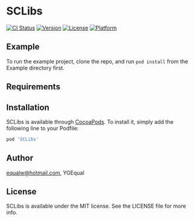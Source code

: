 # SCLibs

[![CI Status](https://img.shields.io/travis/equalw@hotmail.com/SCLibs.svg?style=flat)](https://travis-ci.org/equalw@hotmail.com/SCLibs)
[![Version](https://img.shields.io/cocoapods/v/SCLibs.svg?style=flat)](https://cocoapods.org/pods/SCLibs)
[![License](https://img.shields.io/cocoapods/l/SCLibs.svg?style=flat)](https://cocoapods.org/pods/SCLibs)
[![Platform](https://img.shields.io/cocoapods/p/SCLibs.svg?style=flat)](https://cocoapods.org/pods/SCLibs)

## Example

To run the example project, clone the repo, and run `pod install` from the Example directory first.

## Requirements

## Installation

SCLibs is available through [CocoaPods](https://cocoapods.org). To install
it, simply add the following line to your Podfile:

```ruby
pod 'SCLibs'
```

## Author

equalw@hotmail.com, YGEqual

## License

SCLibs is available under the MIT license. See the LICENSE file for more info.
